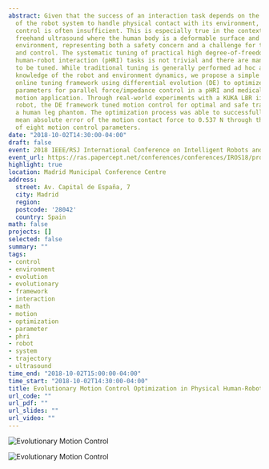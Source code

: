 ```yaml
---
abstract: Given that the success of an interaction task depends on the capability
  of the robot system to handle physical contact with its environment, pure motion
  control is often insufficient. This is especially true in the context of medical
  freehand ultrasound where the human body is a deformable surface and an unstructured
  environment, representing both a safety concern and a challenge for trajectory planning
  and control. The systematic tuning of practical high degree-of-freedom physical
  human-robot interaction (pHRI) tasks is not trivial and there are many parameters
  to be tuned. While traditional tuning is generally performed ad hoc and requires
  knowledge of the robot and environment dynamics, we propose a simple and effective
  online tuning framework using differential evolution (DE) to optimize the motion
  parameters for parallel force/impedance control in a pHRI and medical ultrasound
  motion application. Through real-world experiments with a KUKA LBR iiwa 7 R800 collaborative
  robot, the DE framework tuned motion control for optimal and safe trajectories along
  a human leg phantom. The optimization process was able to successfully reduce the
  mean absolute error of the motion contact force to 0.537 N through the evolution
  of eight motion control parameters.
date: "2018-10-02T14:30:00-04:00"
draft: false
event: 2018 IEEE/RSJ International Conference on Intelligent Robots and Systems (IROS)
event_url: https://ras.papercept.net/conferences/conferences/IROS18/program/IROS18_ContentListWeb_2.html
highlight: true
location: Madrid Municipal Conference Centre
address:
  street: Av. Capital de España, 7
  city: Madrid
  region:
  postcode: '28042'
  country: Spain
math: false
projects: []
selected: false
summary: ""
tags:
- control
- environment
- evolution
- evolutionary
- framework
- interaction
- math
- motion
- optimization
- parameter
- phri
- robot
- system
- trajectory
- ultrasound
time_end: "2018-10-02T15:00:00-04:00"
time_start: "2018-10-02T14:30:00-04:00"
title: Evolutionary Motion Control Optimization in Physical Human-Robot Interaction
url_code: ""
url_pdf: ""
url_slides: ""
url_video: ""
---
```


![Evolutionary Motion Control](kuka-evo_1.gif)

![Evolutionary Motion Control](kuka-evo_4.gif)
